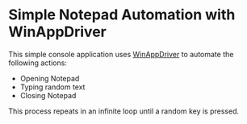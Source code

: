 # Simple Notepad Automation with WinAppDriver

This simple console application uses [WinAppDriver](https://github.com/microsoft/WinAppDriver) to automate the following actions:

* Opening Notepad
* Typing random text
* Closing Notepad

This process repeats in an infinite loop until a random key is pressed.
